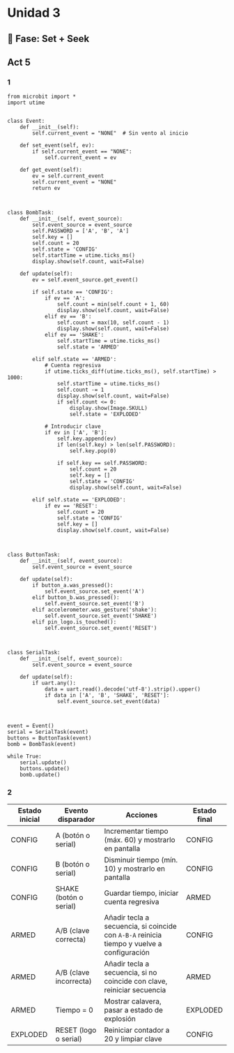 # Unidad 3

## 🔎 Fase: Set + Seek


## Act 5 

### 1
```
from microbit import *
import utime


class Event:
    def __init__(self):
        self.current_event = "NONE"  # Sin vento al inicio 

    def set_event(self, ev):
        if self.current_event == "NONE": 
            self.current_event = ev

    def get_event(self):
        ev = self.current_event
        self.current_event = "NONE" 
        return ev



class BombTask:
    def __init__(self, event_source):
        self.event_source = event_source
        self.PASSWORD = ['A', 'B', 'A']
        self.key = []
        self.count = 20
        self.state = 'CONFIG'
        self.startTime = utime.ticks_ms()
        display.show(self.count, wait=False)

    def update(self):
        ev = self.event_source.get_event()

        if self.state == 'CONFIG':
            if ev == 'A':
                self.count = min(self.count + 1, 60)
                display.show(self.count, wait=False)
            elif ev == 'B':
                self.count = max(10, self.count - 1)
                display.show(self.count, wait=False)
            elif ev == 'SHAKE':
                self.startTime = utime.ticks_ms()
                self.state = 'ARMED'

        elif self.state == 'ARMED':
            # Cuenta regresiva
            if utime.ticks_diff(utime.ticks_ms(), self.startTime) > 1000:
                self.startTime = utime.ticks_ms()
                self.count -= 1
                display.show(self.count, wait=False)
                if self.count <= 0:
                    display.show(Image.SKULL)
                    self.state = 'EXPLODED'

            # Introducir clave
            if ev in ['A', 'B']:
                self.key.append(ev)
                if len(self.key) > len(self.PASSWORD):
                    self.key.pop(0)

                if self.key == self.PASSWORD:
                    self.count = 20
                    self.key = []
                    self.state = 'CONFIG'
                    display.show(self.count, wait=False)

        elif self.state == 'EXPLODED':
            if ev == 'RESET':
                self.count = 20
                self.state = 'CONFIG'
                self.key = []
                display.show(self.count, wait=False)



class ButtonTask:
    def __init__(self, event_source):
        self.event_source = event_source

    def update(self):
        if button_a.was_pressed():
            self.event_source.set_event('A')
        elif button_b.was_pressed():
            self.event_source.set_event('B')
        elif accelerometer.was_gesture('shake'):
            self.event_source.set_event('SHAKE')
        elif pin_logo.is_touched():
            self.event_source.set_event('RESET')



class SerialTask:
    def __init__(self, event_source):
        self.event_source = event_source

    def update(self):
        if uart.any():
            data = uart.read().decode('utf-8').strip().upper()
            if data in ['A', 'B', 'SHAKE', 'RESET']:
                self.event_source.set_event(data)



event = Event()
serial = SerialTask(event)
buttons = ButtonTask(event)
bomb = BombTask(event)

while True:
    serial.update()
    buttons.update()
    bomb.update()

```
### 2 

| Estado inicial | Evento disparador      | Acciones                                                                                   | Estado final |
| -------------- | ---------------------- | ------------------------------------------------------------------------------------------ | ------------ |
| CONFIG         | A (botón o serial)     | Incrementar tiempo (máx. 60) y mostrarlo en pantalla                                       | CONFIG       |
| CONFIG         | B (botón o serial)     | Disminuir tiempo (mín. 10) y mostrarlo en pantalla                                         | CONFIG       |
| CONFIG         | SHAKE (botón o serial) | Guardar tiempo, iniciar cuenta regresiva                                                   | ARMED        |
| ARMED          | A/B (clave correcta)   | Añadir tecla a secuencia, si coincide con `A-B-A` reinicia tiempo y vuelve a configuración | CONFIG       |
| ARMED          | A/B (clave incorrecta) | Añadir tecla a secuencia, si no coincide con clave, reiniciar secuencia                    | ARMED        |
| ARMED          | Tiempo = 0             | Mostrar calavera, pasar a estado de explosión                                              | EXPLODED     |
| EXPLODED       | RESET (logo o serial)  | Reiniciar contador a 20 y limpiar clave                                                    | CONFIG       |



